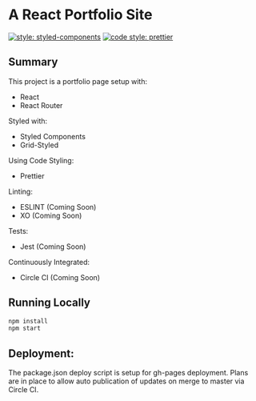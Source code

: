 # A React Portfolio Site

[![style: styled-components](https://img.shields.io/badge/style-%F0%9F%92%85%20styled--components-orange.svg?colorB=daa357&colorA=db748e)](https://github.com/styled-components/styled-components)
[![code style: prettier](https://img.shields.io/badge/code_style-prettier-ff69b4.svg?style=flat-square)](https://github.com/prettier/prettier)

## Summary

This project is a portfolio page setup with:
- React
- React Router

Styled with:
- Styled Components
- Grid-Styled

Using Code Styling:
- Prettier

Linting:
- ESLINT (Coming Soon)
- XO (Coming Soon)

Tests:
- Jest (Coming Soon)

Continuously Integrated:
- Circle CI (Coming Soon)

## Running Locally

```bash
npm install
npm start
```

## Deployment:
The package.json deploy script is setup for gh-pages deployment. Plans are in place to allow auto publication of updates on merge to master via Circle CI.
